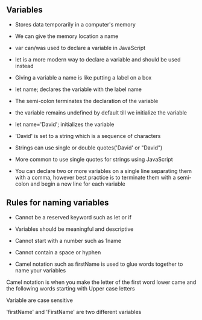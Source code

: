 ## Variables 

- Stores data temporarily in a computer's memory 

- We can give the memory location a name 

- var can/was used to declare a variable in JavaScript 

- let is a more modern way to declare a variable and should be used instead 

- Giving a variable a name is like putting a label on a box 

- let name; declares the variable with the label name  

- The semi-colon terminates the declaration of the variable 

- the variable remains undefined by default till we initialize the variable 

- let name='David'; initializes the variable  

- 'David' is set to a string which is a sequence of characters 

- Strings can use single or double quotes('David' or "David") 

- More common to use single quotes for strings using JavaScript 

- You can declare two or more variables on a single line separating them with a comma, however best practice is to terminate them with a semi-colon and begin a new line for each variable 

 

## Rules for naming variables 

- Cannot be a reserved keyword such as let or if 

- Variables should be meaningful and descriptive 

- Cannot start with a number such as 1name 

- Cannot contain a space or hyphen  

- Camel notation such as firstName is used to glue words together to name your variables 

Camel notation is when you make the letter of the first word lower came and the following words starting with Upper case letters 

Variable are case sensitive 

'firstName' and 'FirstName' are two different variables 
